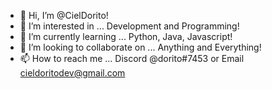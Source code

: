- 👋 Hi, I’m @CielDorito!
- 👀 I’m interested in ... Development and Programming!
- 🌱 I’m currently learning ... Python, Java, Javascript!
- 💞️ I’m looking to collaborate on ... Anything and Everything!
- 📫 How to reach me ... Discord @dorito#7453 or Email cieldoritodev@gmail.com
<!---
CielDorito/CielDorito is a ✨ special ✨ repository because its `README.md` (this file) appears on your GitHub profile.
You can click the Preview link to take a look at your changes.
--->
